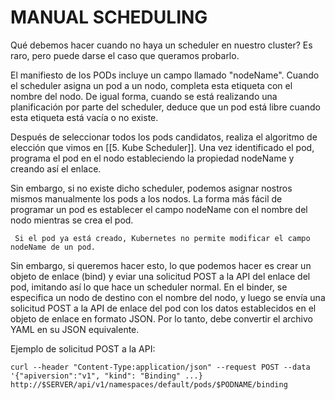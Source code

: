 # MANUAL SCHEDULING

Qué debemos hacer cuando no haya un scheduler en nuestro cluster? Es raro, pero puede darse el caso que queramos probarlo. 

El manifiesto de los PODs incluye un campo llamado "nodeName". Cuando el scheduler asigna un pod a un nodo, completa esta etiqueta con el nombre del nodo.
De igual forma, cuando se está realizando una planificación por parte del scheduler, deduce que un pod está libre cuando esta etiqueta está vacía o no existe. 

Después de seleccionar todos los pods candidatos, realiza el algoritmo de elección que vimos en [[5. Kube Scheduler]]. Una vez identificado el pod, programa el pod en el nodo estableciendo la propiedad nodeName y creando así el enlace. 

Sin embargo, si no existe dicho scheduler, podemos asignar nostros mismos manualmente los pods a los nodos.
La forma más fácil de programar un pod es establecer el campo nodeName con el nombre del nodo mientras se crea el pod.

```ad-danger
 Si el pod ya está creado, Kubernetes no permite modificar el campo nodeName de un pod.
```

Sin embargo, si queremos hacer esto, lo que podemos hacer es crear un objeto de enlace (bind) y eviar una solicitud POST a la API del enlace del pod, imitando así lo que hace un scheduler normal. 
En el binder, se especifica un nodo de destino con el nombre del nodo, y luego se envía una solicitud POST a la API de enlace del pod con los datos establecidos en el objeto de enlace en formato JSON. Por lo tanto, debe convertir el archivo YAML en su JSON equivalente.

Ejemplo de solicitud POST a la API:

```shell
curl --header "Content-Type:application/json" --request POST --data '{"apiversion":"v1", "kind": "Binding" ...} http://$SERVER/api/v1/namespaces/default/pods/$PODNAME/binding
```

